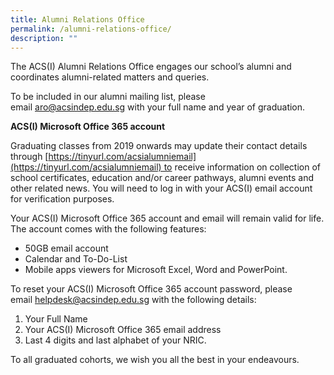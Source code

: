 ```yaml
---
title: Alumni Relations Office
permalink: /alumni-relations-office/
description: ""
---
```

The ACS(I) Alumni Relations Office engages our school’s alumni and coordinates alumni-related matters and queries.

To be included in our alumni mailing list, please email [aro@acsindep.edu.sg](mailto:aro@acsindep.edu.sg) with your full name and year of graduation.

**ACS(I) Microsoft Office 365 account**

Graduating classes from 2019 onwards may update their contact details through [https://tinyurl.com/acsialumniemail](https://tinyurl.com/acsialumniemail) to receive information on collection of school certificates, education and/or career pathways, alumni events and other related news. You will need to log in with your ACS(I) email account for verification purposes.

Your ACS(I) Microsoft Office 365 account and email will remain valid for life. The account comes with the following features:

*   50GB email account
*   Calendar and To-Do-List
*   Mobile apps viewers for Microsoft Excel, Word and PowerPoint.

To reset your ACS(I) Microsoft Office 365 account password, please email [helpdesk@acsindep.edu.sg](mailto:helpdesk@acsindep.edu.sg) with the following details:

1.  Your Full Name
2.  Your ACS(I) Microsoft Office 365 email address
3.  Last 4 digits and last alphabet of your NRIC.

To all graduated cohorts, we wish you all the best in your endeavours.